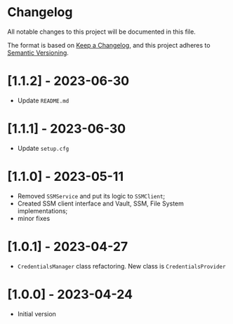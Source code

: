 # Changelog
All notable changes to this project will be documented in this file.

The format is based on [Keep a Changelog](https://keepachangelog.com/en/1.0.0/),
and this project adheres to [Semantic Versioning](https://semver.org/spec/v2.0.0.html).

# [1.1.2] - 2023-06-30
* Update `README.md`

# [1.1.1] - 2023-06-30
* Update `setup.cfg`

# [1.1.0] - 2023-05-11
* Removed `SSMService` and put its logic to `SSMClient`;
* Created SSM client interface and Vault, SSM, File System implementations;
* minor fixes

# [1.0.1] - 2023-04-27
* `CredentialsManager` class refactoring. New class is `CredentialsProvider`

# [1.0.0] - 2023-04-24
* Initial version